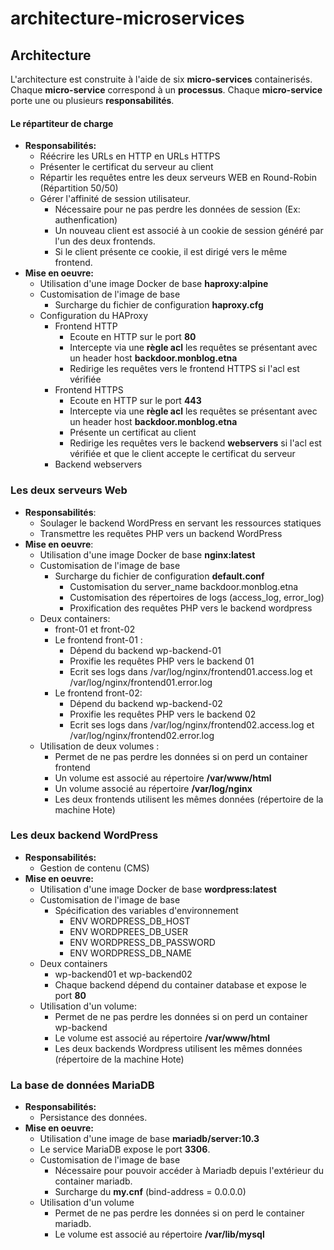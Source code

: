 # architecture-microservices

## Architecture
L'architecture est construite à l'aide de six __micro-services__ containerisés. Chaque __micro-service__ correspond à un __processus__. Chaque __micro-service__ porte une ou plusieurs __responsabilités__.

#### Le répartiteur de charge 
* __Responsabilités:__
	* Réécrire les URLs en HTTP en URLs HTTPS
	* Présenter le certificat du serveur au client
	* Répartir les requêtes entre les deux serveurs WEB en Round-Robin (Répartition 50/50)
	* Gérer l'affinité de session utilisateur.
		* Nécessaire pour ne pas perdre les données de session (Ex: authenfication)
		* Un nouveau client est associé à un cookie de session généré par l'un des deux frontends.
		* Si le client présente ce cookie, il est dirigé vers le même frontend.
* __Mise en oeuvre:__
	* Utilisation d'une image Docker de base __haproxy:alpine__
	* Customisation de l'image de base
		* Surcharge du fichier de configuration __haproxy.cfg__
	* Configuration du HAProxy
		* Frontend HTTP
			* Ecoute en HTTP sur le port __80__
			* Intercepte via une __règle acl__ les requêtes se présentant avec un header host __backdoor.monblog.etna__
			* Redirige les requêtes vers le frontend HTTPS si l'acl est vérifiée
		* Frontend HTTPS
			* Ecoute en HTTP sur le port __443__ 
			* Intercepte via une __règle acl__ les requêtes se présentant avec un header host __backdoor.monblog.etna__
			* Présente un certificat au client
			* Redirige les requêtes vers le backend __webservers__ si l'acl est vérifiée et que le client accepte le certificat du serveur
		* Backend webservers
		
			
	
### Les deux serveurs Web
* __Responsabilités__:
	* Soulager le backend WordPress en servant les ressources statiques
	* Transmettre les requêtes PHP vers un backend WordPress
* __Mise en oeuvre__:
	* Utilisation d'une image Docker de base __nginx:latest__
	* Customisation de l'image de base
		* Surcharge du fichier de configuration __default.conf__
			* Customisation du server_name  backdoor.monblog.etna
			* Customisation des répertoires de logs (access_log, error_log)
			* Proxification des requêtes PHP vers le backend wordpress
	* Deux containers:
		* front-01 et front-02
		* Le frontend front-01 :
			* Dépend du backend wp-backend-01
			* Proxifie les requêtes PHP vers le backend 01
			* Ecrit ses logs dans /var/log/nginx/frontend01.access.log et /var/log/nginx/frontend01.error.log
		* Le frontend front-02:
			* Dépend du backend wp-backend-02
			* Proxifie les requêtes PHP vers le backend 02
			* Ecrit ses logs dans /var/log/nginx/frontend02.access.log et /var/log/nginx/frontend02.error.log
	* Utilisation de deux volumes :
		* Permet de ne pas perdre les données si on perd un container frontend
		* Un volume est associé au répertoire __/var/www/html__
		* Un volume associé au répertoire __/var/log/nginx__
		* Les deux frontends utilisent les mêmes données (répertoire de la machine Hote)
	
### Les deux backend WordPress
* __Responsabilités:__
	* Gestion de contenu (CMS)
* __Mise en oeuvre:__
	* Utilisation d'une image Docker de base __wordpress:latest__
	* Customisation de l'image de base
		* Spécification des variables d'environnement
			* ENV WORDPRESS_DB_HOST 
			* ENV WORDPREES_DB_USER
			* ENV WORDPRESS_DB_PASSWORD
			* ENV WORDPRESS_DB_NAME
	* Deux containers 
		* wp-backend01 et wp-backend02
		* Chaque backend dépend du container database et expose le port __80__
	* Utilisation d'un volume:
		* Permet de ne pas perdre les données si on perd un container wp-backend
		* Le volume est associé au répertoire __/var/www/html__
		* Les deux backends Wordpress utilisent les mêmes données (répertoire de la machine Hote)
	
### La base de données MariaDB
* __Responsabilités:__
	* Persistance des données.
* __Mise en oeuvre:__
	* Utilisation d'une image de base  __mariadb/server:10.3__
	* Le service MariaDB expose le port __3306__.
	* Customisation de l'image de base
		* Nécessaire pour pouvoir accéder à Mariadb depuis l'extérieur du container mariadb.
		* Surcharge du __my.cnf__ (bind-address        = 0.0.0.0)
	* Utilisation d'un volume
		* Permet de ne pas perdre les données si on perd le container mariadb.
		* Le volume est associé au répertoire __/var/lib/mysql__
		
	

		
		
